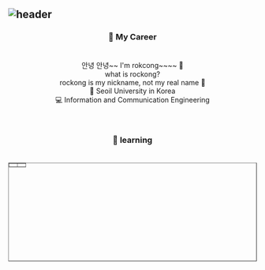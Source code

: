 ![header](https://capsule-render.vercel.app/api?type=waving&color=auto&height=300&section=header&text=rockong%20Github&fontsize=70&fontColor=BDFCC9)
---
<h3 align = "center">🔭 My Career<br><br></h3>
<!-- 해당 부분은 프로필에 대한 간략한 설명입니다. -->
<div align = "center">
안녕 안녕~~ I'm rokcong~~~~  👋<br>
what is rockong?<br>
rockong is my nickname, not my real name 🤫<br>
💙 Seoil University in Korea<br>
💻 Information and Communication Engineering<br>
</div>
<br><br>
<h3 align = "center">🌱 learning<br><br></h3>
<!-- 해당 부분은 교육에 대한 간략한 설명입니다. -->
<div align = "center">
<table style="border-collapse: collapse; width: 100%; height: 200px;"border="1" data-ke-align="center" align = "center">
<!-- 교육을 표시하는 테이블 -->
  <tbody>
    <tr style = "">
      <td></td>
      <td></td>
    </tr>
  </tbody>
</table>
</div>
<table sytle="">
</table>

<!--
**rokcong/rokcong** is a ✨ _special_ ✨ repository because its `README.md` (this file) appears on your GitHub profile.

Here are some ideas to get you started:

- 🔭 I’m currently working on ...
- 🌱 I’m currently learning ...
- 👯 I’m looking to collaborate on ...
- 🤔 I’m looking for help with ...
- 💬 Ask me about ...
- 📫 How to reach me: ...
- 😄 Pronouns: ...
- ⚡ Fun fact: ...
-->
